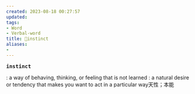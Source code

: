 ```yaml
---
created: 2023-08-18 00:27:57
updated: 
tags: 
- Word
- Verbal-word
title: 🚩instinct
aliases:
- 
---
```


<pre><strong>instinct</strong></pre>
: a way of behaving, thinking, or feeling that is not learned : a natural desire or tendency that makes you want to act in a particular way天性；本能